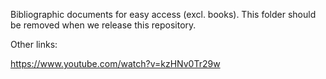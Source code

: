 Bibliographic documents for easy access (excl. books). This folder should be removed when we release this repository.

Other links:

https://www.youtube.com/watch?v=kzHNv0Tr29w
